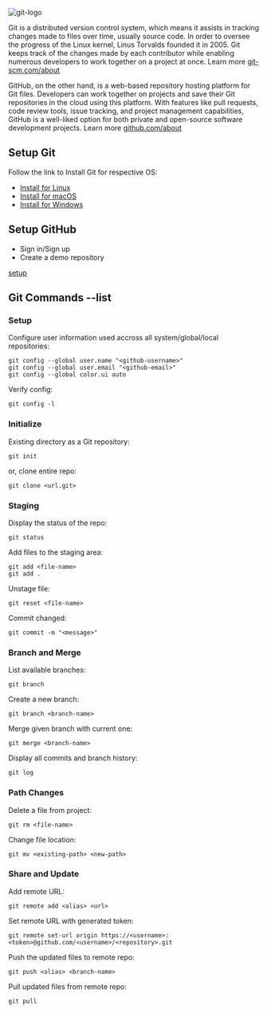 ![git-logo](https://github.com/vishnu1002/cmd-help/assets/145321614/5832a508-964f-492f-8baf-d5d6b84555f2)


Git is a distributed version control system, which means it assists in tracking changes made to files over time, usually source code. In order to oversee the progress of the Linux kernel, Linus Torvalds founded it in 2005. Git keeps track of the changes made by each contributor while enabling numerous developers to work together on a project at once. Learn more 
[git-scm.com/about](https://git-scm.com/about)
 
GitHub, on the other hand, is a web-based repository hosting platform for Git files. Developers can work together on projects and save their Git repositories in the cloud using this platform. With features like pull requests, code review tools, issue tracking, and project management capabilities, GitHub is a well-liked option for both private and open-source software development projects. 
Learn more [github.com/about](https://github.com/about)

## Setup Git
Follow the link to Install Git for respective OS:
- [Install for Linux](https://git-scm.com/download/linux)
- [Install for macOS](https://git-scm.com/download/mac)
- [Install for Windows](https://git-scm.com/download/win)

## Setup GitHub
- Sign in/Sign up
- Create a demo repository

[setup](#branch-and-merge)

## Git Commands --list

### Setup
Configure user information used accross all system/global/local repositories:

    git config --global user.name "<github-username>"
    git config --global user.email "<github-email>"
	git config --global color.ui auto

Verify config:

    git config -l

### Initialize
Existing directory as a Git repository:

    git init

or, clone entire repo:

    git clone <url.git>

### Staging 
Display the status of the repo:

    git status

Add files to the staging area:

    git add <file-name>
    git add .

Unstage file:

    git reset <file-name>

Commit changed:

    git commit -m "<message>"

### Branch and Merge
List available branches:

    git branch

Create a new branch:

    git branch <branch-name>

Merge given branch with current one:

    git merge <branch-name>

Display all commits and branch history:

    git log

### Path Changes
Delete a file from project:

    git rm <file-name>

Change file location:

    git mv <existing-path> <new-path>

### Share and Update
Add remote URL:

    git remote add <alias> <url>

Set remote URL with generated token:

    git remote set-url origin https://<username>:<token>@github.com/<username>/<repository>.git

Push the updated files to remote repo:

    git push <alias> <branch-name>

Pull updated files from remote repo:

    git pull

